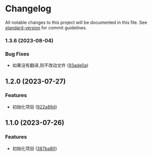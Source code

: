 # Changelog

All notable changes to this project will be documented in this file. See [standard-version](https://github.com/conventional-changelog/standard-version) for commit guidelines.

### 1.3.6 (2023-08-04)


### Bug Fixes

* 如果没有翻译,则不改动文件 ([93ade0a](https://github.com/tenadolanter/i18n-cli/commit/93ade0ac61d3c451de50a4ccff983af9332f66a0))

## 1.2.0 (2023-07-27)


### Features

* 初始化项目 ([922a89d](https://github.com/tenadolanter/i18n-cli/commit/922a89dfab48f0d826fe01e987ddd48a5ce80db3))

## 1.1.0 (2023-07-26)


### Features

* 初始化项目 ([387ba80](https://github.com/tenadolanter/i18n-cli/commit/387ba80ba5a19e1d0f94af00fdfcd314c8e965f0))
